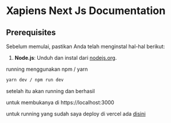 # Xapiens Next Js Documentation

## Prerequisites

Sebelum memulai, pastikan Anda telah menginstal hal-hal berikut:

1. **Node.js**: Unduh dan instal dari [nodejs.org](https://nodejs.org/).

running menggunakan npm / yarn

```bash
yarn dev / npm run dev

```
setelah itu akan running dan berhasil

untuk membukanya di https://localhost:3000

untuk running yang sudah saya deploy di vercel ada [disini](https://xapiens-nextjs-q5jfsm1hq-richards-projects-937db622.vercel.app/)
